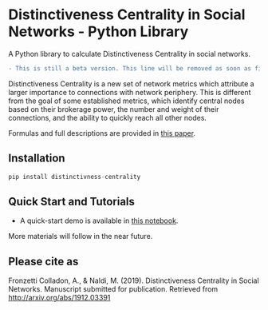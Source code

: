 # Distinctiveness Centrality in Social Networks - Python Library
A Python library to calculate Distinctiveness Centrality in social networks. 

```diff
- This is still a beta version. This line will be removed as soon as first stable version is released. 
```

Distinctiveness Centrality is a new set of network metrics which attribute a larger importance to connections with network periphery. 
This is different from the goal of some established metrics, which identify central nodes based on their brokerage power, the number and weight of their connections, and the ability to quickly reach all other nodes.

Formulas and full descriptions are provided in [this paper](https://arxiv.org/abs/1912.03391).

## Installation
```python
pip install distinctivness-centrality
```

## Quick Start and Tutorials
- A quick-start demo is available in [this notebook](DistinctivenessCentralityDemo.ipynb).

More materials will follow in the near future.


## Please cite as
Fronzetti Colladon, A., & Naldi, M. (2019). Distinctiveness Centrality in Social Networks. Manuscript submitted for publication. Retrieved from http://arxiv.org/abs/1912.03391
